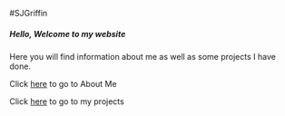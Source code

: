 #SJGriffin

##### Hello, Welcome to my website
Here you will find information about me as well as some projects I have done.

Click [here](https://sjgriffin21.github.io/aboutMe) to go to About Me

Click [here](https://sjgriffin21.github.io/projects) to go to my projects

